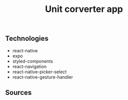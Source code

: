 
<h1 align="center"> Unit corverter app </h1> <br>


## Technologies
- react-native
- expo
- styled-components
- react-navigation
- react-native-picker-select
- react-native-gesture-handler

## Sources
<!-- - [checker](https://github.com/macwozni/Matrices) -->
